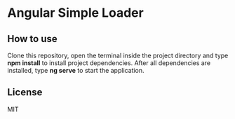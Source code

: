 # Angular Simple Loader

## How to use
Clone this repository, open the terminal inside the project directory and type **npm install** to install project dependencies.
After all dependencies are installed, type **ng serve** to start the application.

## License
MIT
